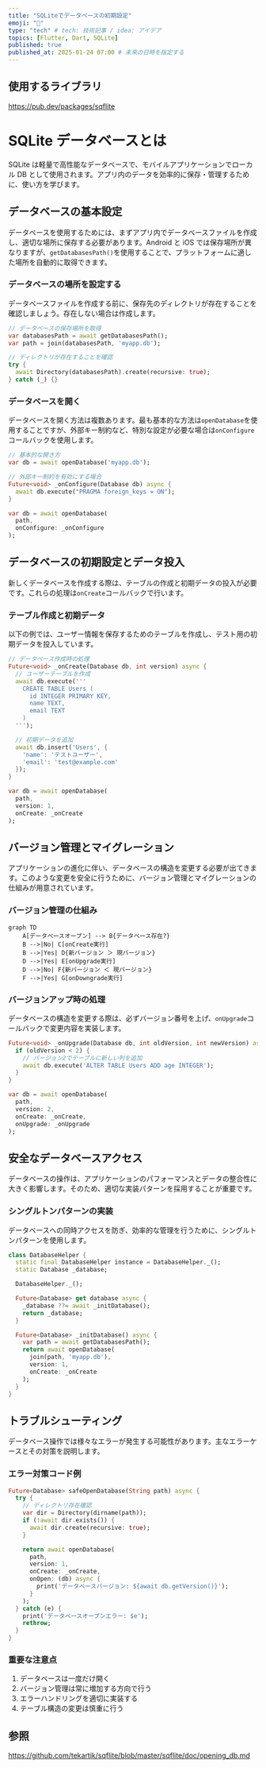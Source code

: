 ```yaml
---
title: "SQLiteでデータベースの初期設定"
emoji: "🍴"
type: "tech" # tech: 技術記事 / idea: アイデア
topics: [Flutter, Dart, SQLite]
published: true
published_at: 2025-01-24 07:00 # 未来の日時を指定する
---
```

## 使用するライブラリ

https://pub.dev/packages/sqflite

# SQLite データベースとは

SQLite は軽量で高性能なデータベースで、モバイルアプリケーションでローカル DB として使用されます。アプリ内のデータを効率的に保存・管理するために、使い方を学びます。

## データベースの基本設定

データベースを使用するためには、まずアプリ内でデータベースファイルを作成し、適切な場所に保存する必要があります。Android と iOS では保存場所が異なりますが、`getDatabasesPath()`を使用することで、プラットフォームに適した場所を自動的に取得できます。

### データベースの場所を設定する

データベースファイルを作成する前に、保存先のディレクトリが存在することを確認しましょう。存在しない場合は作成します。

```dart
// データベースの保存場所を取得
var databasesPath = await getDatabasesPath();
var path = join(databasesPath, 'myapp.db');

// ディレクトリが存在することを確認
try {
  await Directory(databasesPath).create(recursive: true);
} catch (_) {}
```

### データベースを開く

データベースを開く方法は複数あります。最も基本的な方法は`openDatabase`を使用することですが、外部キー制約など、特別な設定が必要な場合は`onConfigure`コールバックを使用します。

```dart
// 基本的な開き方
var db = await openDatabase('myapp.db');

// 外部キー制約を有効にする場合
Future<void> _onConfigure(Database db) async {
  await db.execute("PRAGMA foreign_keys = ON");
}

var db = await openDatabase(
  path,
  onConfigure: _onConfigure
);
```

## データベースの初期設定とデータ投入

新しくデータベースを作成する際は、テーブルの作成と初期データの投入が必要です。これらの処理は`onCreate`コールバックで行います。

### テーブル作成と初期データ

以下の例では、ユーザー情報を保存するためのテーブルを作成し、テスト用の初期データを投入しています。

```dart
// データベース作成時の処理
Future<void> _onCreate(Database db, int version) async {
  // ユーザーテーブルを作成
  await db.execute('''
    CREATE TABLE Users (
      id INTEGER PRIMARY KEY,
      name TEXT,
      email TEXT
    )
  ''');

  // 初期データを追加
  await db.insert('Users', {
    'name': 'テストユーザー',
    'email': 'test@example.com'
  });
}

var db = await openDatabase(
  path,
  version: 1,
  onCreate: _onCreate
);
```

## バージョン管理とマイグレーション

アプリケーションの進化に伴い、データベースの構造を変更する必要が出てきます。このような変更を安全に行うために、バージョン管理とマイグレーションの仕組みが用意されています。

### バージョン管理の仕組み

```mermaid
graph TD
    A[データベースオープン] --> B{データベース存在?}
    B -->|No| C[onCreate実行]
    B -->|Yes| D{新バージョン ＞ 現バージョン}
    D -->|Yes| E[onUpgrade実行]
    D -->|No| F{新バージョン ＜ 現バージョン}
    F -->|Yes| G[onDowngrade実行]
```

### バージョンアップ時の処理

データベースの構造を変更する際は、必ずバージョン番号を上げ、`onUpgrade`コールバックで変更内容を実装します。

```dart
Future<void> _onUpgrade(Database db, int oldVersion, int newVersion) async {
  if (oldVersion < 2) {
    // バージョン2でテーブルに新しい列を追加
    await db.execute('ALTER TABLE Users ADD age INTEGER');
  }
}

var db = await openDatabase(
  path,
  version: 2,
  onCreate: _onCreate,
  onUpgrade: _onUpgrade
);
```

## 安全なデータベースアクセス

データベースの操作は、アプリケーションのパフォーマンスとデータの整合性に大きく影響します。そのため、適切な実装パターンを採用することが重要です。

### シングルトンパターンの実装

データベースへの同時アクセスを防ぎ、効率的な管理を行うために、シングルトンパターンを使用します。

```dart
class DatabaseHelper {
  static final DatabaseHelper instance = DatabaseHelper._();
  static Database _database;

  DatabaseHelper._();

  Future<Database> get database async {
    _database ??= await _initDatabase();
    return _database;
  }

  Future<Database> _initDatabase() async {
    var path = await getDatabasesPath();
    return await openDatabase(
      join(path, 'myapp.db'),
      version: 1,
      onCreate: _onCreate
    );
  }
}
```

## トラブルシューティング

データベース操作では様々なエラーが発生する可能性があります。主なエラーケースとその対策を説明します。

### エラー対策コード例

```dart
Future<Database> safeOpenDatabase(String path) async {
  try {
    // ディレクトリ存在確認
    var dir = Directory(dirname(path));
    if (!await dir.exists()) {
      await dir.create(recursive: true);
    }

    return await openDatabase(
      path,
      version: 1,
      onCreate: _onCreate,
      onOpen: (db) async {
        print('データベースバージョン: ${await db.getVersion()}');
      }
    );
  } catch (e) {
    print('データベースオープンエラー: $e');
    rethrow;
  }
}
```

### 重要な注意点

1. データベースは一度だけ開く
2. バージョン管理は常に増加する方向で行う
3. エラーハンドリングを適切に実装する
4. テーブル構造の変更は慎重に行う

## 参照

https://github.com/tekartik/sqflite/blob/master/sqflite/doc/opening_db.md
